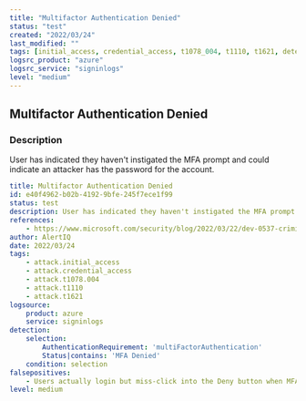 ```yaml
---
title: "Multifactor Authentication Denied"
status: "test"
created: "2022/03/24"
last_modified: ""
tags: [initial_access, credential_access, t1078_004, t1110, t1621, detection_rule]
logsrc_product: "azure"
logsrc_service: "signinlogs"
level: "medium"
---
```


## Multifactor Authentication Denied

### Description

User has indicated they haven't instigated the MFA prompt and could indicate an attacker has the password for the account.

```yml
title: Multifactor Authentication Denied
id: e40f4962-b02b-4192-9bfe-245f7ece1f99
status: test
description: User has indicated they haven't instigated the MFA prompt and could indicate an attacker has the password for the account.
references:
    - https://www.microsoft.com/security/blog/2022/03/22/dev-0537-criminal-actor-targeting-organizations-for-data-exfiltration-and-destruction/
author: AlertIQ
date: 2022/03/24
tags:
    - attack.initial_access
    - attack.credential_access
    - attack.t1078.004
    - attack.t1110
    - attack.t1621
logsource:
    product: azure
    service: signinlogs
detection:
    selection:
        AuthenticationRequirement: 'multiFactorAuthentication'
        Status|contains: 'MFA Denied'
    condition: selection
falsepositives:
    - Users actually login but miss-click into the Deny button when MFA prompt.
level: medium

```
